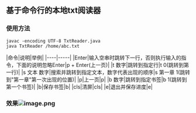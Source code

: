 ## 基于命令行的本地txt阅读器

### 使用方法
```
javac -encoding UTF-8 TxtReader.java
java TxtReader /home/abc.txt
```

|命令|说明|举例|
|----|-----|
|Enter|输入空串时跳转下一行，否则执行输入的指令，下面的说明忽略Enter|p + Enter(上一页)|
|t 数字|跳转到指定行|t 0(跳转到第一行)|
|s 文本 数字|搜索并跳转到指定文本，数字代表出现的顺序|s 第一章 1(跳转到"第一章"第一次出现的位置)|
|p|上一页|p|
|b 数字|跳转到指定书签|b 1(跳转到第一个书签)|
|b|保存书签|b|
|cls|清屏|cls|
|e|退出并保存进度|e|

### 效果![image.png](https://img.hacpai.com/file/2019/09/image-fe058bc1.png)
